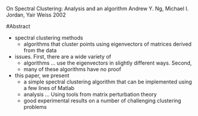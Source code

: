 On Spectral Clustering: Analysis and an algorithm
Andrew Y. Ng, Michael I. Jordan, Yair Weiss
2002

#Abstract

* spectral clustering methods 
  * algorithms that cluster points using eigenvectors of matrices derived from
    the data 
* issues. First, there are a wide variety of 
  * algorithms ... use the eigenvectors in slightly different ways.  Second,
  * many of these algorithms have no proof
* this paper, we present 
  * a simple spectral clustering algorithm that can be implemented using a few
    lines of Matlab
  * analysis ... Using tools from matrix perturbation theory
  * good experimental results on a number of challenging clustering problems

